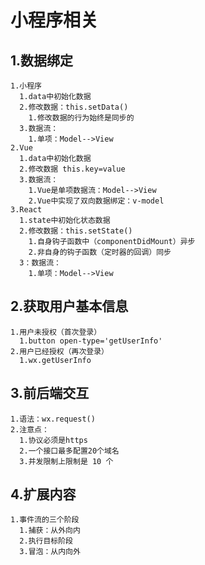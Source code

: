# 小程序相关

##   1.数据绑定

```
1.小程序
  1.data中初始化数据
  2.修改数据：this.setData()
    1.修改数据的行为始终是同步的
  3.数据流：
    1.单项：Model-->View
2.Vue
  1.data中初始化数据
  2.修改数据 this.key=value
  3.数据流：
    1.Vue是单项数据流：Model-->View
    2.Vue中实现了双向数据绑定：v-model
3.React
  1.state中初始化状态数据
  2.修改数据：this.setState()
    1.自身钩子函数中（componentDidMount）异步
    2.非自身的钩子函数（定时器的回调）同步
  3：数据流：
    1.单项：Model-->View
```

##   2.获取用户基本信息

```
1.用户未授权（首次登录）
  1.button open-type='getUserInfo'
2.用户已经授权（再次登录）
  1.wx.getUserInfo
```

##   3.前后端交互

```
1.语法：wx.request()
2.注意点：
  1.协议必须是https
  2.一个接口最多配置20个域名
  3.并发限制上限制是 10 个
```

##   4.扩展内容

```
1.事件流的三个阶段
  1.捕获：从外向内
  2.执行目标阶段
  3.冒泡：从内向外
```
